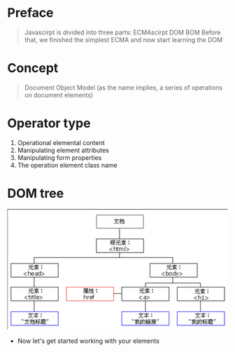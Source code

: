 # Preface
  > Javascirpt is divided into three parts: ECMAscirpt DOM BOM 
  > Before that, we finished the simplest ECMA and now start learning the DOM
  
# Concept
  > Document Object Model (as the name implies, a series of operations on document elements)
# Operator type
  1. Operational elemental content
  2. Manipulating element attributes
  3. Manipulating form properties
  4. The operation element class name
  
# DOM tree
 ![DOM](https://github.com/Sloplerol/DOM/blob/master/DOM_tree.png)
 
 
 
* Now let's get started working with your elements
  
